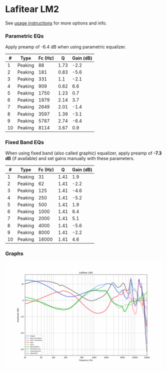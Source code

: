 # Lafitear LM2
See [usage instructions](https://github.com/jaakkopasanen/AutoEq#usage) for more options and info.

### Parametric EQs
Apply preamp of -6.4 dB when using parametric equalizer.

|   # | Type    |   Fc (Hz) |    Q |   Gain (dB) |
|-----|---------|-----------|------|-------------|
|   1 | Peaking |        88 | 1.73 |        -2.2 |
|   2 | Peaking |       181 | 0.83 |        -5.6 |
|   3 | Peaking |       331 | 1.1  |        -2.1 |
|   4 | Peaking |       909 | 0.62 |         6.6 |
|   5 | Peaking |      1750 | 1.23 |         0.7 |
|   6 | Peaking |      1979 | 2.14 |         3.7 |
|   7 | Peaking |      2649 | 2.01 |        -1.4 |
|   8 | Peaking |      3597 | 1.39 |        -3.1 |
|   9 | Peaking |      5787 | 2.74 |        -6.4 |
|  10 | Peaking |      8114 | 3.67 |         0.9 |

### Fixed Band EQs
When using fixed band (also called graphic) equalizer, apply preamp of **-7.3 dB** (if available) and set gains manually with these parameters.

|   # | Type    |   Fc (Hz) |    Q |   Gain (dB) |
|-----|---------|-----------|------|-------------|
|   1 | Peaking |        31 | 1.41 |         1.9 |
|   2 | Peaking |        62 | 1.41 |        -2.2 |
|   3 | Peaking |       125 | 1.41 |        -4.6 |
|   4 | Peaking |       250 | 1.41 |        -5.2 |
|   5 | Peaking |       500 | 1.41 |         1.9 |
|   6 | Peaking |      1000 | 1.41 |         6.4 |
|   7 | Peaking |      2000 | 1.41 |         5.1 |
|   8 | Peaking |      4000 | 1.41 |        -5.6 |
|   9 | Peaking |      8000 | 1.41 |        -2.2 |
|  10 | Peaking |     16000 | 1.41 |         4.6 |

### Graphs
![](./Lafitear%20LM2.png)
